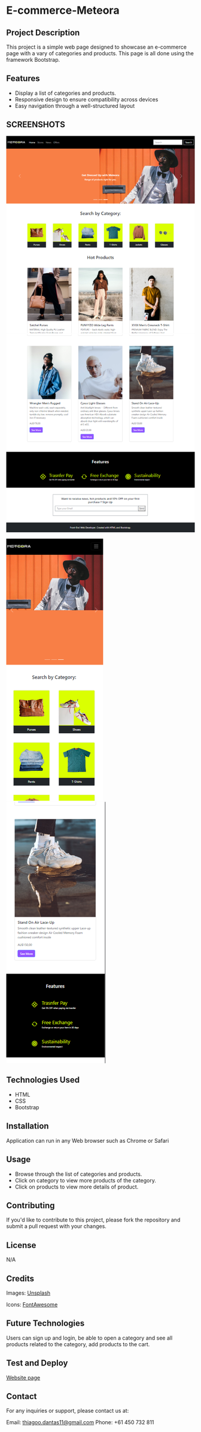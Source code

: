 # E-commerce-Meteora

## Project Description

This project is a simple web page designed to showcase an e-commerce page with a vary of categories and products. This page is all done using the framework Bootstrap.

## Features

- Display a list of categories and products.
- Responsive design to ensure compatibility across devices
- Easy navigation through a well-structured layout

## SCREENSHOTS

![e-commerce-page](https://github.com/Dantas11/E-commerce-Meteora/blob/main/assets/images/AA-1.png)
![e-commerce-page](https://github.com/Dantas11/E-commerce-Meteora/blob/main/assets/images/AA-2.png)

![e-commerce-page](https://github.com/Dantas11/E-commerce-Meteora/blob/main/assets/images/AA-3.png)
![e-commerce-page](https://github.com/Dantas11/E-commerce-Meteora/blob/main/assets/images/AA-4.png)

## Technologies Used

- HTML
- CSS
- Bootstrap

## Installation

Application can run in any Web browser such as Chrome or Safari

## Usage

- Browse through the list of categories and products.
- Click on category to view more products of the category.
- Click on products to view more details of product.

## Contributing

If you'd like to contribute to this project, please fork the repository and submit a pull request with your changes.

## License 

N/A

## Credits

Images: [Unsplash](https://unsplash.com/)

Icons: [FontAwesome](https://fontawesome.com/)

## Future Technologies

Users can sign up and login, be able to open a category and see all products related to the category, add products to the cart.

## Test and Deploy

[Website page](https://dantas11.github.io/Pet-Adoption/)

## Contact

For any inquiries or support, please contact us at:

Email: thiagoo.dantas11@gmail.com
Phone: +61 450 732 811
